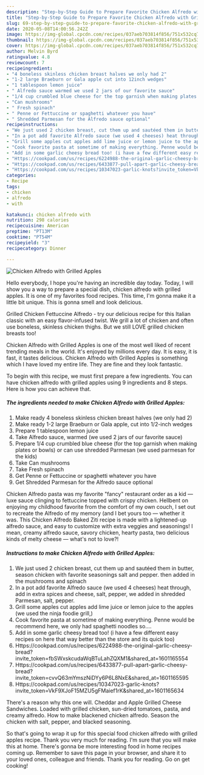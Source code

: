```yaml
---
description: "Step-by-Step Guide to Prepare Favorite Chicken Alfredo with Grilled Apples"
title: "Step-by-Step Guide to Prepare Favorite Chicken Alfredo with Grilled Apples"
slug: 69-step-by-step-guide-to-prepare-favorite-chicken-alfredo-with-grilled-apples
date: 2020-05-08T14:00:56.242Z
image: https://img-global.cpcdn.com/recipes/037aeb703814f856/751x532cq70/chicken-alfredo-with-grilled-apples-recipe-main-photo.jpg
thumbnail: https://img-global.cpcdn.com/recipes/037aeb703814f856/751x532cq70/chicken-alfredo-with-grilled-apples-recipe-main-photo.jpg
cover: https://img-global.cpcdn.com/recipes/037aeb703814f856/751x532cq70/chicken-alfredo-with-grilled-apples-recipe-main-photo.jpg
author: Melvin Byrd
ratingvalue: 4.8
reviewcount: 7
recipeingredient:
- "4 boneless skinless chicken breast halves we only had 2"
- "1-2 large Braeburn or Gala apple cut into 12inch wedges"
- "1 tablespoon lemon juice"
- " Alfredo sauce warmed we used 2 jars of our favorite sauce"
- "1/4 cup crumbled blue cheese for the top garnish when making plates or bowls or can use shredded Parmesan we used parmesan for the kids"
- "Can mushrooms"
- " Fresh spinach"
- " Penne or Fettuccine or spaghetti whatever you have"
- " Shredded Parmesan for the Alfredo sauce optional"
recipeinstructions:
- "We just used 2 chicken breast, cut them up and sautéed them in butter, season chicken with favorite seasonings salt and pepper. then added in the mushrooms and spinach"
- "In a pot add favorite Alfredo sauce (we used 4 cheeses) heat through, add in extra spices and cheese, salt, pepper, we added in shredded Parmesan, salt, pepper."
- "Grill some apples cut apples add lime juice or lemon juice to the apples (we used the ninja foodie grill,)"
- "Cook favorite pasta at sometime of making everything. Penne would be recommend here, we only had spaghetti noodles so...."
- "Add in some garlic cheesy bread too! (i have a few different easy recipes on here that way better than the store and its quick too)"
- "Https://cookpad.com/us/recipes/6224988-the-original-garlic-cheesy-bread?invite_token=fbSWxskcudaWqBTuLahZQXM1&amp;shared_at=1601165554"
- "Https://cookpad.com/us/recipes/6433877-pull-apart-garlic-cheesy-bread?invite_token=cvvQ63mYmszNiDYy6P6L8NxE&amp;shared_at=1601165595"
- "Https://cookpad.com/us/recipes/10347023-garlic-knots?invite_token=VkF9XJoF15MZU5gFMaief1rK&amp;shared_at=1601165634"
categories:
- Recipe
tags:
- chicken
- alfredo
- with

katakunci: chicken alfredo with 
nutrition: 298 calories
recipecuisine: American
preptime: "PT13M"
cooktime: "PT54M"
recipeyield: "3"
recipecategory: Dinner

---
```



![Chicken Alfredo with Grilled Apples](https://img-global.cpcdn.com/recipes/037aeb703814f856/751x532cq70/chicken-alfredo-with-grilled-apples-recipe-main-photo.jpg)

Hello everybody, I hope you're having an incredible day today. Today, I will show you a way to prepare a special dish, chicken alfredo with grilled apples. It is one of my favorites food recipes. This time, I'm gonna make it a little bit unique. This is gonna smell and look delicious.

Grilled Chicken Fettuccine Alfredo - try our delicious recipe for this Italian classic with an easy flavor-infused twist. We grill a lot of chicken and often use boneless, skinless chicken thighs. But we still LOVE grilled chicken breasts too!

Chicken Alfredo with Grilled Apples is one of the most well liked of recent trending meals in the world. It's enjoyed by millions every day. It is easy, it is fast, it tastes delicious. Chicken Alfredo with Grilled Apples is something which I have loved my entire life. They are fine and they look fantastic.


To begin with this recipe, we must first prepare a few ingredients. You can have chicken alfredo with grilled apples using 9 ingredients and 8 steps. Here is how you can achieve that.

<!--inarticleads1-->

##### The ingredients needed to make Chicken Alfredo with Grilled Apples:

1. Make ready 4 boneless skinless chicken breast halves (we only had 2)
1. Make ready 1-2 large Braeburn or Gala apple, cut into 1/2-inch wedges
1. Prepare 1 tablespoon lemon juice
1. Take  Alfredo sauce, warmed (we used 2 jars of our favorite sauce)
1. Prepare 1/4 cup crumbled blue cheese (for the top garnish when making plates or bowls) or can use shredded Parmesan (we used parmesan for the kids)
1. Take Can mushrooms
1. Take  Fresh spinach
1. Get  Penne or Fettuccine or spaghetti whatever you have
1. Get  Shredded Parmesan for the Alfredo sauce optional


Chicken Alfredo pasta was my favorite &#34;fancy&#34; restaurant order as a kid — luxe sauce clinging to fettuccine topped with crispy chicken. Hellbent on enjoying my childhood favorite from the comfort of my own couch, I set out to recreate the Alfredo of my memory (and I bet yours too — whether it was. This Chicken Alfredo Baked Ziti recipe is made with a lightened-up alfredo sauce, and easy to customize with extra veggies and seasonings! I mean, creamy alfredo sauce, savory chicken, hearty pasta, two delicious kinds of melty cheese — what&#39;s not to love?! 

<!--inarticleads2-->

##### Instructions to make Chicken Alfredo with Grilled Apples:

1. We just used 2 chicken breast, cut them up and sautéed them in butter, season chicken with favorite seasonings salt and pepper. then added in the mushrooms and spinach
1. In a pot add favorite Alfredo sauce (we used 4 cheeses) heat through, add in extra spices and cheese, salt, pepper, we added in shredded Parmesan, salt, pepper.
1. Grill some apples cut apples add lime juice or lemon juice to the apples (we used the ninja foodie grill,)
1. Cook favorite pasta at sometime of making everything. Penne would be recommend here, we only had spaghetti noodles so....
1. Add in some garlic cheesy bread too! (i have a few different easy recipes on here that way better than the store and its quick too)
1. Https://cookpad.com/us/recipes/6224988-the-original-garlic-cheesy-bread?invite_token=fbSWxskcudaWqBTuLahZQXM1&amp;shared_at=1601165554
1. Https://cookpad.com/us/recipes/6433877-pull-apart-garlic-cheesy-bread?invite_token=cvvQ63mYmszNiDYy6P6L8NxE&amp;shared_at=1601165595
1. Https://cookpad.com/us/recipes/10347023-garlic-knots?invite_token=VkF9XJoF15MZU5gFMaief1rK&amp;shared_at=1601165634


There&#39;s a reason why this one will. Cheddar and Apple Grilled Cheese Sandwiches. Loaded with grilled chicken, sun-dried tomatoes, pasta, and creamy alfredo. How to make blackened chicken alfredo. Season the chicken with salt, pepper, and blacked seasoning. 

So that's going to wrap it up for this special food chicken alfredo with grilled apples recipe. Thank you very much for reading. I'm sure that you will make this at home. There's gonna be more interesting food in home recipes coming up. Remember to save this page in your browser, and share it to your loved ones, colleague and friends. Thank you for reading. Go on get cooking!
